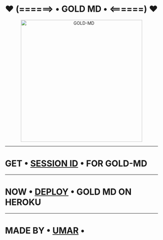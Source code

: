 # ♥️ (======> • GOLD MD • <======) ♥️

<p align="center">
  <a href="https://github.com/D4X-UMAR">
    <img alt="GOLD-MD" height="400" src="https://i.postimg.cc/1XQq5DzP/pictures-white949544-GOjsnnsnznznzbzbbzbz7777-GOLDLD-PIC.png">
  </a>
</p>

***

# GET • [SESSION ID](https://bot-by-umar-d2b1b3360401.herokuapp.com) • FOR GOLD-MD

***

# NOW • [DEPLOY](https://dashboard.heroku.com/new?button-url=https://github.com/D4X-UMAR/GOLD-MD&template=https://github.com/D4X-UMAR/GOLD-MD) • GOLD MD ON HEROKU

***

# MADE BY • [UMAR](https://github.com/D4X-UMAR) •
